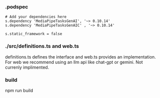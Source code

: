 ### .podspec

    # Add your dependencies here
    s.dependency 'MediaPipeTasksGenAI', '~> 0.10.14'
    s.dependency 'MediaPipeTasksGenAIC' , '~> 0.10.14'
  
    s.static_framework = false

### ./src/definitions.ts and web.ts
definitions.ts defines the interface and web.ts provides an implementation.  For web we recommend using an llm api like chat-gpt or gemini.  Not currenly implimented.

### build

npm run build